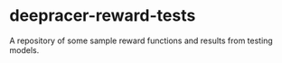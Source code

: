 # deepracer-reward-tests
A repository of some sample reward functions and results from testing models.
